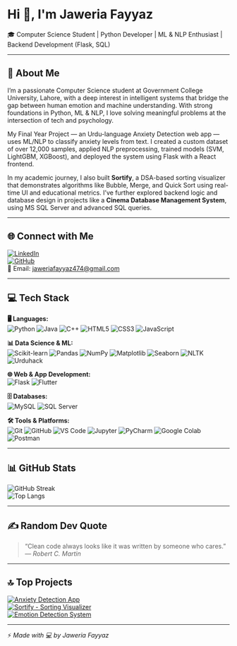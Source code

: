 # Hi 👋, I'm Jaweria Fayyaz  
🎓 Computer Science Student | Python Developer | ML & NLP Enthusiast | Backend Development (Flask, SQL)

---

## 💫 About Me

I’m a passionate Computer Science student at Government College University, Lahore, with a deep interest in intelligent systems that bridge the gap between human emotion and machine understanding. With strong foundations in Python, ML & NLP, I love solving meaningful problems at the intersection of tech and psychology.

My Final Year Project — an Urdu-language Anxiety Detection web app — uses ML/NLP to classify anxiety levels from text. I created a custom dataset of over 12,000 samples, applied NLP preprocessing, trained models (SVM, LightGBM, XGBoost), and deployed the system using Flask with a React frontend.

In my academic journey, I also built **Sortify**, a DSA-based sorting visualizer that demonstrates algorithms like Bubble, Merge, and Quick Sort using real-time UI and educational metrics. I’ve further explored backend logic and database design in projects like a **Cinema Database Management System**, using MS SQL Server and advanced SQL queries.

---

## 🌐 Connect with Me

[![LinkedIn](https://img.shields.io/badge/LinkedIn-blue?style=for-the-badge&logo=linkedin)](https://www.linkedin.com/in/jaweria-fayyaz/)  
[![GitHub](https://img.shields.io/badge/GitHub-000?style=for-the-badge&logo=github)](https://github.com/jaweriafayyaz)  
📧 Email: jaweriafayyaz474@gmail.com

---

## 💻 Tech Stack

**🖥️ Languages:**  
![Python](https://img.shields.io/badge/Python-3776AB?style=for-the-badge&logo=python&logoColor=white)
![Java](https://img.shields.io/badge/Java-ED8B00?style=for-the-badge&logo=java&logoColor=white)
![C++](https://img.shields.io/badge/C++-00599C?style=for-the-badge&logo=c%2B%2B&logoColor=white)
![HTML5](https://img.shields.io/badge/HTML5-E34F26?style=for-the-badge&logo=html5&logoColor=white)
![CSS3](https://img.shields.io/badge/CSS3-1572B6?style=for-the-badge&logo=css3&logoColor=white)
![JavaScript](https://img.shields.io/badge/JavaScript-F7DF1E?style=for-the-badge&logo=javascript&logoColor=black)

**📊 Data Science & ML:**  
![Scikit-learn](https://img.shields.io/badge/Scikit--Learn-F7931E?style=for-the-badge&logo=scikit-learn&logoColor=white)
![Pandas](https://img.shields.io/badge/Pandas-150458?style=for-the-badge&logo=pandas&logoColor=white)
![NumPy](https://img.shields.io/badge/NumPy-013243?style=for-the-badge&logo=numpy&logoColor=white)
![Matplotlib](https://img.shields.io/badge/Matplotlib-202020?style=for-the-badge&logo=matplotlib&logoColor=white)
![Seaborn](https://img.shields.io/badge/Seaborn-3776AB?style=for-the-badge)
![NLTK](https://img.shields.io/badge/NLTK-85bb65?style=for-the-badge)
![Urduhack](https://img.shields.io/badge/Urduhack-blueviolet?style=for-the-badge)

**🌐 Web & App Development:**  
![Flask](https://img.shields.io/badge/Flask-000000?style=for-the-badge&logo=flask&logoColor=white)
![Flutter](https://img.shields.io/badge/Flutter-02569B?style=for-the-badge&logo=flutter&logoColor=white)

**🗄️ Databases:**  
![MySQL](https://img.shields.io/badge/MySQL-005C84?style=for-the-badge&logo=mysql&logoColor=white)
![SQL Server](https://img.shields.io/badge/SQL%20Server-CC2927?style=for-the-badge&logo=microsoft-sql-server&logoColor=white)

**🛠 Tools & Platforms:**  
![Git](https://img.shields.io/badge/Git-F05032?style=for-the-badge&logo=git&logoColor=white)
![GitHub](https://img.shields.io/badge/GitHub-181717?style=for-the-badge&logo=github&logoColor=white)
![VS Code](https://img.shields.io/badge/VS%20Code-007ACC?style=for-the-badge&logo=visual-studio-code&logoColor=white)
![Jupyter](https://img.shields.io/badge/Jupyter-F37626?style=for-the-badge&logo=jupyter&logoColor=white)
![PyCharm](https://img.shields.io/badge/PyCharm-000000?style=for-the-badge&logo=pycharm&logoColor=white)
![Google Colab](https://img.shields.io/badge/Google%20Colab-F9AB00?style=for-the-badge&logo=google-colab&logoColor=black)
![Postman](https://img.shields.io/badge/Postman-FF6C37?style=for-the-badge&logo=postman&logoColor=white)

---

## 📊 GitHub Stats
![GitHub Streak](https://streak-stats.demolab.com?user=jaweriafayyaz&theme=tokyonight&hide_border=true)  
![Top Langs](https://github-readme-stats.vercel.app/api/top-langs/?username=jaweriafayyaz&layout=compact&theme=tokyonight)

---

## ✍️ Random Dev Quote

> “Clean code always looks like it was written by someone who cares.” — *Robert C. Martin*
---

## 🔝 Top Projects

[![Anxiety Detection App](https://img.shields.io/badge/-Anxiety%20Detection%20App-000?style=flat&logo=github)](https://github.com/final-year-project-anxiety-detection/final-year-project-anxiety-detection)  
[![Sortify - Sorting Visualizer](https://img.shields.io/badge/-Sortify%20Visualizer-000?style=flat&logo=github)](https://github.com/jaweriafayyaz/Sortify)  
[![Emotion Detection System](https://img.shields.io/badge/-Emotion%20Detection%20System-000?style=flat&logo=github)](https://github.com/jaweriafayyaz/Emotion-Detection-System-DeepFace)

---

⚡ *Made with 💻 by Jaweria Fayyaz*

